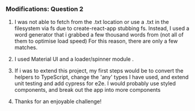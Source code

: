 ### Modifications: Question 2

1. I was not able to fetch from the .txt location or use a .txt in the filesystem via fs due 
   to create-react-app stubbing fs.
   Instead, I used a word generator that i grabbed a few thousand words from 
   (not all of them to optimise load speed)
   For this reason, there are only a few matches.

2. I used Material UI and a loader/spinner module .

3. If i was to extend this project, my first steps would be to convert the helpers to TypeScript, 
    change the 'any' types I have used, and extend unit testing and add cypress for e2e. 
    I would probably use styled components, and break out the app into more components

4. Thanks for an enjoyable challenge!
